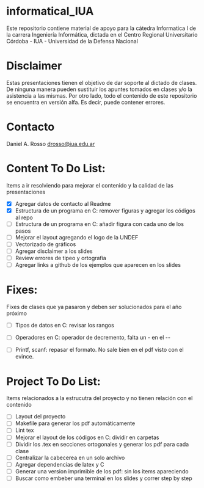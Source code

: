 # informaticaI_IUA
Este repositorio contiene material de apoyo para la cátedra Informatica I de la carrera Ingeniería Informática, dictada en el
Centro Regional Universitario Córdoba - IUA - Universidad de la Defensa Nacional

Disclaimer
=======
Estas presentaciones tienen el objetivo de dar soporte al dictado de clases. De ninguna manera pueden sustituir los apuntes tomados en clases y/o la asistencia a las mismas. Por otro lado, todo el contenido de este repositorio se encuentra en versión alfa. Es decir, puede contener errores.

Contacto
=======
Daniel A. Rosso
drosso@iua.edu.ar

Content To Do List:
=======
Items a ir resolviendo para mejorar el contenido y la calidad de las presentaciones
- [X] Agregar datos de contacto al Readme
- [X] Estructura de un programa en C: remover figuras y agregar los códigos al repo
- [ ] Estructura de un programa en C: añadir figura con cada uno de los pasos
- [ ] Mejorar el layout agregando el logo de la UNDEF
- [ ] Vectorizado de gráficos
- [ ] Agregar disclaimer a los slides
- [ ] Review errores de tipeo y ortografía
- [ ] Agregar links a github de los ejemplos que aparecen en los slides

Fixes:
=======
Fixes de clases que ya pasaron y deben ser solucionados para el año próximo

- [ ] Tipos de datos en C: revisar los rangos
- [ ] Operadores en C: operador de decremento, falta un - en el --
- [ ] Printf, scanf: repasar el formato. No sale bien en el pdf visto con el evince.



Project To Do List:
=======
Items relacionados a la estrucutra del proyecto y no tienen relación con el contenido
- [ ] Layout del proyecto
- [ ] Makefile para generar los pdf automáticamente
- [ ] Lint tex
- [ ] Mejorar el layout de los códigos en C: dividir en carpetas
- [ ] Dividir los .tex en secciones ortogonales y generar los pdf para cada clase
- [ ] Centralizar la cabecerea en un solo archivo
- [ ] Agregar dependencias de latex y C
- [ ] Generar una version imprimible de los pdf: sin los items apareciendo
- [ ] Buscar como embeber una terminal en los slides y correr step by step
